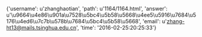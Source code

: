 {'username': u'zhanghaotian', 'path': u'1164/1164.html', 'answer': u'\u9664\u4e86\u901a\u7528\u5bc4\u5b58\u5668\u4ee5\u5916\u7684\u5176\u4ed6\u7c7b\u578b\u7684\u5bc4\u5b58\u5668', 'email': u'zhang-ht13@mails.tsinghua.edu.cn', 'time': '2016-02-25:20:25:33'}